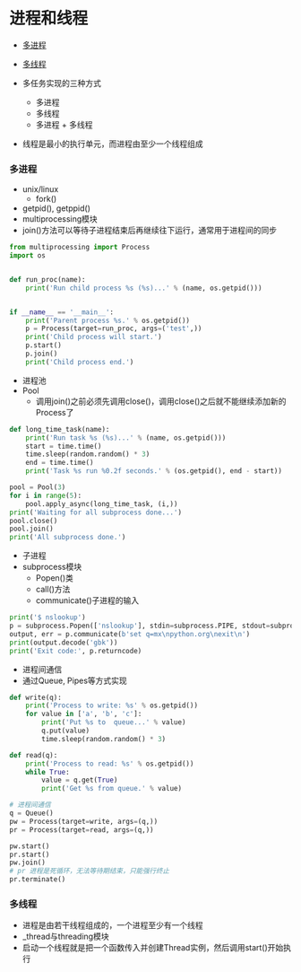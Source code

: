 # 进程和线程

- [多进程](#multiprocess)
- [多线程](#multithread)

- 多任务实现的三种方式
    - 多进程
    - 多线程
    - 多进程 + 多线程
- 线程是最小的执行单元，而进程由至少一个线程组成

<div id="multiprocess"></div>

### 多进程
- unix/linux
    - fork()
- getpid(), getppid()
- multiprocessing模块
- join()方法可以等待子进程结束后再继续往下运行，通常用于进程间的同步
```python
from multiprocessing import Process
import os


def run_proc(name):
    print('Run child process %s (%s)...' % (name, os.getpid()))


if __name__ == '__main__':
    print('Parent process %s.' % os.getpid())
    p = Process(target=run_proc, args=('test',))
    print('Child process will start.')
    p.start()
    p.join()
    print('Child process end.')
```
- 进程池
- Pool
    - 调用join()之前必须先调用close()，调用close()之后就不能继续添加新的Process了
```python
def long_time_task(name):
    print('Run task %s (%s)...' % (name, os.getpid()))
    start = time.time()
    time.sleep(random.random() * 3)
    end = time.time()
    print('Task %s run %0.2f seconds.' % (os.getpid(), end - start))

pool = Pool(3)
for i in range(5):
    pool.apply_async(long_time_task, (i,))
print('Waiting for all subprocess done...')
pool.close()
pool.join()
print('All subprocess done.')
```

- 子进程
- subprocess模块
    + Popen()类
    + call()方法
    + communicate()子进程的输入
```python
print('$ nslookup')
p = subprocess.Popen(['nslookup'], stdin=subprocess.PIPE, stdout=subprocess.PIPE, stderr=subprocess.PIPE)
output, err = p.communicate(b'set q=mx\npython.org\nexit\n')
print(output.decode('gbk'))
print('Exit code:', p.returncode)
```

- 进程间通信
- 通过Queue, Pipes等方式实现
```python
def write(q):
    print('Process to write: %s' % os.getpid())
    for value in ['a', 'b', 'c']:
        print('Put %s to  queue...' % value)
        q.put(value)
        time.sleep(random.random() * 3)

def read(q):
    print('Process to read: %s' % os.getpid())
    while True:
        value = q.get(True)
        print('Get %s from queue.' % value)

# 进程间通信
q = Queue()
pw = Process(target=write, args=(q,))
pr = Process(target=read, args=(q,))

pw.start()
pr.start()
pw.join()
# pr 进程是死循环，无法等待期结束，只能强行终止
pr.terminate()
```

<div id="multithread"></div>

### 多线程
- 进程是由若干线程组成的，一个进程至少有一个线程
- \_thread与threading模块
- 启动一个线程就是把一个函数传入并创建Thread实例，然后调用start()开始执行